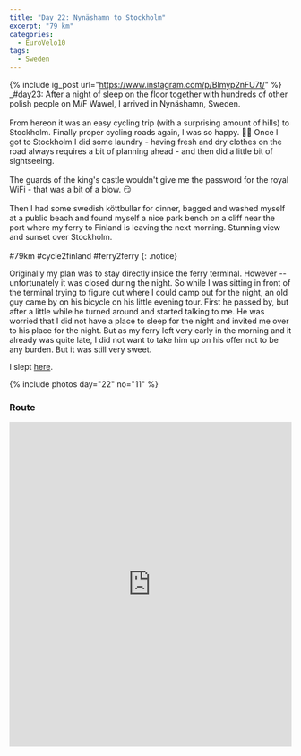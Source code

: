 ```yaml
---
title: "Day 22: Nynäshamn to Stockholm"
excerpt: "79 km"
categories:
  - EuroVelo10
tags:
  - Sweden
---
```

{% include ig_post url="https://www.instagram.com/p/Blmyp2nFU7t/" %}
_#day23: After a night of sleep on the floor together with hundreds of other polish people on M/F Wawel, I arrived in Nynäshamn, Sweden.
<br><br>
From hereon it was an easy cycling trip (with a surprising amount of hills) to Stockholm. Finally proper cycling roads again, I was so happy. 🙂🚴 Once I got to Stockholm I did some laundry - having fresh and dry clothes on the road always requires a bit of planning ahead - and then did a little bit of sightseeing.
<br><br>
The guards of the king's castle wouldn't give me the password for the royal WiFi - that was a bit of a blow. 😏
<br><br>
Then I had some swedish köttbullar for dinner, bagged and washed myself at a public beach and found myself a nice park bench on a cliff near the port where my ferry to Finland is leaving the next morning. Stunning view and sunset over Stockholm.
<br><br>
#79km #cycle2finland #ferry2ferry
{: .notice}

Originally my plan was to stay directly inside the ferry terminal. However -- unfortunately it was closed during the night. So while I was sitting in front of the terminal trying to figure out where I could camp out for the night, an old guy came by on his bicycle on his little evening tour. First he passed by, but after a little while he turned around and started talking to me. He was worried that I did not have a place to sleep for the night and invited me over to his place for the night. But as my ferry left very early in the morning and it already was quite late, I did not want to take him up on his offer not to be any burden. But it was still very sweet.

I slept [here](https://www.openstreetmap.org/node/5302866948).

{% include photos day="22" no="11" %}

### Route

<iframe src="https://www.komoot.de/tour/39859326/embed?profile=1" width="100%" height="580" frameborder="0" scrolling="no"></iframe>